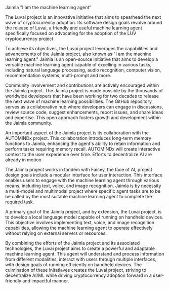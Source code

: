Jaimla "I am the machine learning agent"

The Luvai project is an innovative initiative that aims to spearhead the next wave of cryptocurrency adoption. Its software design goals revolve around the release of Luvai, a friendly and useful machine learning agent specifically focused on advocating for the adoption of the LUV cryptocurrency project.

To achieve its objectives, the Luvai project leverages the capabilities and advancements of the Jaimla project, also known as "I am the machine learning agent." Jaimla is an open-source initiative that aims to develop a versatile machine learning agent capable of excelling in various tasks, including natural language processing, audio recognition, computer vision, recommendation systems, multi-prompt and more.

Community involvement and contributions are actively encouraged within the Jaimla project. The Jaimla project is made possible by the thousands of worldwide developers that have been working for two decades to release the next wave of machine learning possibilities. The GitHub repository serves as a collaborative hub where developers can engage in discussions, review source code, suggest enhancements, report issues, and share ideas and expertise. This open approach fosters growth and development within the Jaimla community.

An important aspect of the Jaimla project is its collaboration with the AUTOMINDx project. This collaboration introduces long-term memory functions to Jaimla, enhancing the agent's ability to retain information and perform tasks requiring memory recall. AUTOMINDx will create interactive context to the user experience over time. Efforts to decentralize AI are already in motion.

The Jaimla project works in tandem with Faicey, the face of AI, project design goals include a modular interface for user interaction. This interface enables users to engage with the machine learning agent through various means, including text, voice, and image recognition. Jaimla is by necessity a multi-model and multimodal project where specific agent tasks are to be be called by the most suitable machine learning agent to complete the required task.

A primary goal of the Jaimla project, and by extension, the Luvai project, is to develop a local language model capable of running on handheld devices. This objective involves implementing text, voice, and image recognition capabilities, allowing the machine learning agent to operate effectively without relying on external servers or resources.

By combining the efforts of the Jaimla project and its associated technologies, the Luvai project aims to create a powerful and adaptable machine learning agent. This agent will understand and process information from different modalities, interact with users through multiple interfaces, with design goals of running efficiently on handheld devices. The culmination of these initatiaves creates the Luvai project, striving to decentralize AI/ML while driving cryptocurrency adoption forward in a user-friendly and impactful manner.
